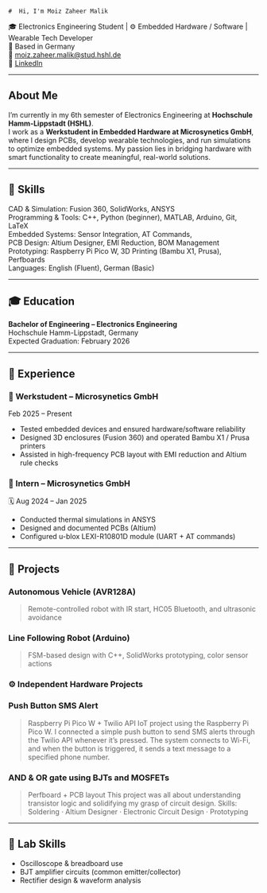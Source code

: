                                                                                                       #  Hi, I'm Moiz Zaheer Malik

🎓 Electronics Engineering Student | ⚙️ Embedded Hardware / Software | Wearable Tech Developer  
📍 Based in Germany  
📧 moiz.zaheer.malik@stud.hshl.de  
🔗 [LinkedIn](https://www.linkedin.com/in/moiz-zaheer-malik-473ab1298)

---

##  About Me

I’m currently in my 6th semester of Electronics Engineering at **Hochschule Hamm-Lippstadt (HSHL)**.  
I work as a **Werkstudent in Embedded Hardware at Microsynetics GmbH**, where I design PCBs, develop wearable technologies, and run simulations to optimize embedded systems. My passion lies in bridging hardware with smart functionality to create meaningful, real-world solutions.

---

## 🔧 Skills

 CAD & Simulation: Fusion 360, SolidWorks, ANSYS  
 Programming & Tools: C++, Python (beginner), MATLAB, Arduino, Git, LaTeX  
 Embedded Systems: Sensor Integration, AT Commands,  
 PCB Design: Altium Designer, EMI Reduction, BOM Management  
 Prototyping: Raspberry Pi Pico W, 3D Printing (Bambu X1, Prusa), Perfboards  
 Languages: English (Fluent), German (Basic)

---

## 🎓 Education

**Bachelor of Engineering – Electronics Engineering**  
 Hochschule Hamm-Lippstadt, Germany  
 Expected Graduation: February 2026

---

## 💼 Experience

### 🔹 Werkstudent – Microsynetics GmbH  
 Feb 2025 – Present  
- Tested embedded devices and ensured hardware/software reliability  
- Designed 3D enclosures (Fusion 360) and operated Bambu X1 / Prusa printers  
- Assisted in high-frequency PCB layout with EMI reduction and Altium rule checks

### 🔹 Intern – Microsynetics GmbH  
🗓 Aug 2024 – Jan 2025  
- Conducted thermal simulations in ANSYS  
- Designed and documented PCBs (Altium)  
- Configured u-blox LEXI-R10801D module (UART + AT commands)

---

## 📁 Projects



###  Autonomous Vehicle (AVR128A)  
> Remote-controlled robot with IR start, HC05 Bluetooth, and ultrasonic avoidance

###  Line Following Robot (Arduino)  
> FSM-based design with C++, SolidWorks prototyping, color sensor actions
> 
### ⚙ Independent Hardware Projects

###  Push Button SMS Alert 
>Raspberry Pi Pico W + Twilio API
>IoT project using the Raspberry Pi Pico W. I connected a simple push button to send SMS alerts through the Twilio API whenever it’s pressed. The system connects to Wi-Fi, and when the button is triggered, it sends a text message to a specified phone number.

###  AND & OR gate using BJTs and MOSFETs  
> Perfboard + PCB layout
>This project was all about understanding transistor logic and solidifying my grasp of circuit design.
>Skills: Soldering · Altium Designer · Electronic Circuit Design · Prototyping


---

## 🔬 Lab Skills

- Oscilloscope & breadboard use  
- BJT amplifier circuits (common emitter/collector)  
- Rectifier design & waveform analysis
